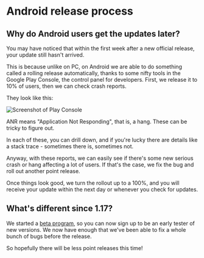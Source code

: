 # Android release process

## Why do Android users get the updates later?

You may have noticed that within the first week after a new official release, your update still hasn't arrived.

This is because unlike on PC, on Android we are able to do something called a rolling release automatically, thanks to some nifty tools in the Google Play Console, the control panel for developers. First, we release it to 10% of users, then we can check crash reports.

They look like this:

![Screenshot of Play Console](/static/img/blog/1.17-release/play-console-1.png)

ANR means "Application Not Responding", that is, a hang. These can be tricky to figure out.

In each of these, you can drill down, and if you're lucky there are details like a stack trace - sometimes there is, sometimes not.

Anyway, with these reports, we can easily see if there's some new serious crash or hang affecting a lot of users. If that's the case, we fix the bug and roll out another point release.

Once things look good, we turn the rollout up to a 100%, and you will receive your update within the next day or whenever you check for updates.

## What's different since 1.17?

We started a [beta program](/docs/development/beta-testing), so you can now sign up to be an early tester of new versions. We now have enough that we've been able to fix a whole bunch of bugs before the release.

So hopefully there will be less point releases this time!
